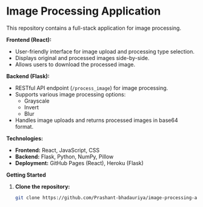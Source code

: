 # Image Processing Application

This repository contains a full-stack application for image processing. 

**Frontend (React):**

* User-friendly interface for image upload and processing type selection.
* Displays original and processed images side-by-side.
* Allows users to download the processed image.

**Backend (Flask):**

* RESTful API endpoint (`/process_image`) for image processing.
* Supports various image processing options:
    * Grayscale
    * Invert
    * Blur 
* Handles image uploads and returns processed images in base64 format.

**Technologies:**

* **Frontend:** React, JavaScript, CSS
* **Backend:** Flask, Python, NumPy, Pillow
* **Deployment:** GitHub Pages (React), Heroku (Flask)

**Getting Started**

1. **Clone the repository:**
   ```bash
   git clone https://github.com/Prashant-bhadauriya/image-processing-app.git

